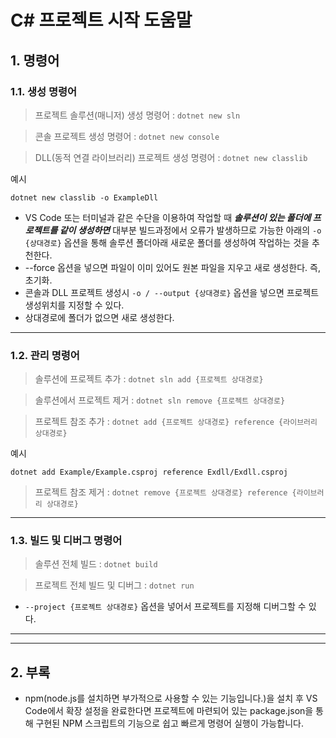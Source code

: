 # C# 프로젝트 시작 도움말

## 1. 명령어

### 1.1. 생성 명령어

> 프로젝트 솔루션(매니저) 생성 명령어 : ``` dotnet new sln ```

> 콘솔 프로젝트 생성 명령어 : ``` dotnet new console ```

> DLL(동적 연결 라이브러리) 프로젝트 생성 명령어 : ``` dotnet new classlib ```

예시

    dotnet new classlib -o ExampleDll

* VS Code 또는 터미널과 같은 수단을 이용하여 작업할 때  __*솔루션이 있는 폴더에 프로젝트를 같이 생성하면*__  대부분 빌드과정에서 오류가 발생하므로 가능한 아래의 ```-o {상대경로}``` 옵션을 통해 솔루션 폴더아래 새로운 폴더를 생성하여 작업하는 것을 추천한다.
* --force 옵션을 넣으면 파일이 이미 있어도 원본 파일을 지우고 새로 생성한다. 즉, 초기화.
* 콘솔과 DLL 프로젝트 생성시 ``` -o / --output {상대경로} ``` 옵션을 넣으면 프로젝트 생성위치를 지정할 수 있다.
* 상대경로에 폴더가 없으면 새로 생성한다.

* * *

### 1.2. 관리 명령어

> 솔루션에 프로젝트 추가 : ``` dotnet sln add {프로젝트 상대경로} ```

> 솔루션에서 프로젝트 제거 : ``` dotnet sln remove {프로젝트 상대경로} ```

> 프로젝트 참조 추가 : ```dotnet add {프로젝트 상대경로} reference {라이브러리 상대경로}```

예시

    dotnet add Example/Example.csproj reference Exdll/Exdll.csproj

> 프로젝트 참조 제거 : ```dotnet remove {프로젝트 상대경로} reference {라이브러리 상대경로}```

* * *

### 1.3. 빌드 및 디버그 명령어

> 솔루션 전체 빌드 : ``` dotnet build ```

> 프로젝트 전체 빌드 및 디버그 : ``` dotnet run ```

* ``` --project {프로젝트 상대경로} ``` 옵션을 넣어서 프로젝트를 지정해 디버그할 수 있다.

* * *
* * *

## 2. 부록

* npm(node.js를 설치하면 부가적으로 사용할 수 있는 기능입니다.)을 설치 후 VS Code에서 확장 설정을 완료한다면 프로젝트에 마련되어 있는 package.json을 통해 구현된 NPM 스크립트의 기능으로 쉽고 빠르게 명령어 실행이 가능합니다.
